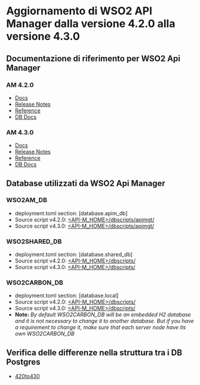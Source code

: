 # Aggiornamento di WSO2 API Manager dalla versione 4.2.0 alla versione 4.3.0

## Documentazione di riferimento per WSO2 Api Manager

### AM 4.2.0
* [Docs](https://apim.docs.wso2.com/en/4.2.0/)
* [Release Notes](https://apim.docs.wso2.com/en/4.2.0/get-started/about-this-release/)
* [Reference](https://apim.docs.wso2.com/en/4.2.0/reference/product-apis/overview/)
* [DB Docs](https://apim.docs.wso2.com/en/4.2.0/install-and-setup/setup/setting-up-databases/changing-default-databases/changing-to-postgresql/)

### AM 4.3.0
* [Docs](https://apim.docs.wso2.com/en/4.3.0/)
* [Release Notes](https://apim.docs.wso2.com/en/4.3.0/get-started/about-this-release/)
* [Reference](https://apim.docs.wso2.com/en/4.3.0/reference/product-apis/overview/)
* [DB Docs](https://apim.docs.wso2.com/en/4.3.0/install-and-setup/setup/setting-up-databases/changing-default-databases/changing-to-postgresql/)

## Database utilizzati da WSO2 Api Manager

### WSO2AM_DB
* deployment.toml section: [database.apim_db]
* Source script v4.2.0: [<API-M_HOME>/dbscripts/apimgt/](/am/wso2am-4.2.0/dbscripts/apimgt/)
* Source script v4.3.0: [<API-M_HOME>/dbscripts/apimgt/](/am/wso2am-4.3.0/dbscripts/apimgt/)

### WSO2SHARED_DB
* deployment.toml section: [database.shared_db]
* Source script v4.2.0: [<API-M_HOME>/dbscripts/](/am/wso2am-4.2.0/dbscripts/)
* Source script v4.3.0: [<API-M_HOME>/dbscripts/](/am/wso2am-4.3.0/dbscripts/)

### WSO2CARBON_DB
* deployment.toml section: [database.local]
* Source script v4.2.0: [<API-M_HOME>/dbscripts/](/am/wso2am-4.2.0/dbscripts/)
* Source script v4.3.0: [<API-M_HOME>/dbscripts/](/am/wso2am-4.3.0/dbscripts/)
* **Note:** *By default WSO2CARBON_DB will be an embedded H2 database and it is not necessary to change it to another database. But if you have a requirement to change it, make sure that each server node have its own WSO2CARBON_DB*
        
## Verifica delle differenze nella struttura tra i DB Postgres
* [420to430](/am/420to430/db/postgres/)
